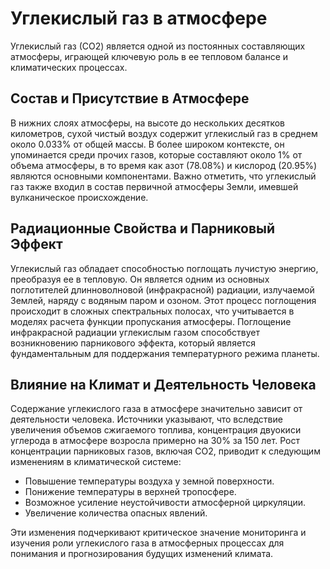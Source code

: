 # Углекислый газ в атмосфере

Углекислый газ (СО2) является одной из постоянных составляющих атмосферы, играющей ключевую роль в ее тепловом балансе и климатических процессах.

## Состав и Присутствие в Атмосфере

В нижних слоях атмосферы, на высоте до нескольких десятков километров, сухой чистый воздух содержит углекислый газ в среднем около 0.033% от общей массы. В более широком контексте, он упоминается среди прочих газов, которые составляют около 1% от объема атмосферы, в то время как азот (78.08%) и кислород (20.95%) являются основными компонентами. Важно отметить, что углекислый газ также входил в состав первичной атмосферы Земли, имевшей вулканическое происхождение.

## Радиационные Свойства и Парниковый Эффект

Углекислый газ обладает способностью поглощать лучистую энергию, преобразуя ее в тепловую. Он является одним из основных поглотителей длинноволновой (инфракрасной) радиации, излучаемой Землей, наряду с водяным паром и озоном. Этот процесс поглощения происходит в сложных спектральных полосах, что учитывается в моделях расчета функции пропускания атмосферы. Поглощение инфракрасной радиации углекислым газом способствует возникновению парникового эффекта, который является фундаментальным для поддержания температурного режима планеты.

## Влияние на Климат и Деятельность Человека

Содержание углекислого газа в атмосфере значительно зависит от деятельности человека. Источники указывают, что вследствие увеличения объемов сжигаемого топлива, концентрация двуокиси углерода в атмосфере возросла примерно на 30% за 150 лет. Рост концентрации парниковых газов, включая СО2, приводит к следующим изменениям в климатической системе:

* Повышение температуры воздуха у земной поверхности.
* Понижение температуры в верхней тропосфере.
* Возможное усиление неустойчивости атмосферной циркуляции.
* Увеличение количества опасных явлений.

Эти изменения подчеркивают критическое значение мониторинга и изучения роли углекислого газа в атмосферных процессах для понимания и прогнозирования будущих изменений климата.
